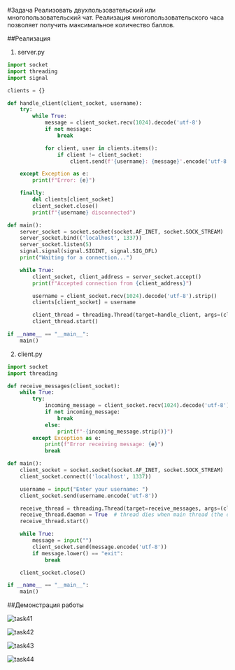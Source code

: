 #Задача
Реализовать двухпользовательский или многопользовательский чат. Реализация
многопользовательского часа позволяет получить максимальное количество
баллов.

##Реализация
1. server.py

```python
import socket
import threading
import signal

clients = {}

def handle_client(client_socket, username):
    try:
        while True:
            message = client_socket.recv(1024).decode('utf-8')
            if not message:
                break

            for client, user in clients.items():
                if client != client_socket:
                    client.send(f'{username}: {message}'.encode('utf-8'))

    except Exception as e:
        print(f"Error: {e}")

    finally:
        del clients[client_socket]
        client_socket.close()
        print(f"{username} disconnected")

def main():
    server_socket = socket.socket(socket.AF_INET, socket.SOCK_STREAM)
    server_socket.bind(('localhost', 1337))
    server_socket.listen(5)
    signal.signal(signal.SIGINT, signal.SIG_DFL)
    print("Waiting for a connection...")

    while True:
        client_socket, client_address = server_socket.accept()
        print(f"Accepted connection from {client_address}")

        username = client_socket.recv(1024).decode('utf-8').strip()
        clients[client_socket] = username

        client_thread = threading.Thread(target=handle_client, args=(client_socket, username))
        client_thread.start()

if __name__ == "__main__":
    main()
```

2. client.py

```python
import socket
import threading

def receive_messages(client_socket):
    while True:
        try:
            incoming_message = client_socket.recv(1024).decode('utf-8')
            if not incoming_message:
                break
            else:
                print(f"-{incoming_message.strip()}")
        except Exception as e:
            print(f"Error receiving message: {e}")
            break

def main():
    client_socket = socket.socket(socket.AF_INET, socket.SOCK_STREAM)
    client_socket.connect(('localhost', 1337))

    username = input("Enter your username: ")
    client_socket.send(username.encode('utf-8'))

    receive_thread = threading.Thread(target=receive_messages, args=(client_socket,))
    receive_thread.daemon = True  # thread dies when main thread (the only non-daemon thread) exits.
    receive_thread.start()

    while True:
        message = input("")
        client_socket.send(message.encode('utf-8'))
        if message.lower() == "exit":
            break

    client_socket.close()

if __name__ == "__main__":
    main()
```

##Демонстрация работы

![task41](https://github.com/pol3et/ITMO_ICT_WebDevelopment_2023-2024/assets/80038191/23c930f3-0468-44a3-a511-a2c45a744f0a)

![task42](https://github.com/pol3et/ITMO_ICT_WebDevelopment_2023-2024/assets/80038191/ff072923-d338-402b-b5bc-c6b6b113857d)

![task43](https://github.com/pol3et/ITMO_ICT_WebDevelopment_2023-2024/assets/80038191/7fea132f-f114-468f-b34e-8edf362a6692)

![task44](https://github.com/pol3et/ITMO_ICT_WebDevelopment_2023-2024/assets/80038191/de943066-4783-4965-9ae7-f1bd87a36345)




